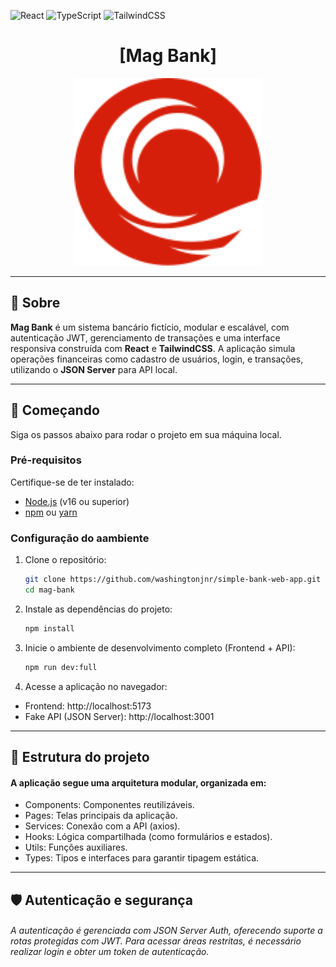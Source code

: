 ![React](https://img.shields.io/badge/React-61DAFB?style=for-the-badge&logo=react&logoColor=white)
![TypeScript](https://img.shields.io/badge/TypeScript-3178C6?style=for-the-badge&logo=typescript&logoColor=white)
![TailwindCSS](https://img.shields.io/badge/TailwindCSS-06B6D4?style=for-the-badge&logo=tailwindcss&logoColor=white)

<h1 align="center" style="font-weight: bold;">[Mag Bank]</h1>

<p align="center">
  <img src=".github/logo.svg" alt="Mag Bank logo" width="300px">
</p>

---

## 📌 Sobre

**Mag Bank** é um sistema bancário fictício, modular e escalável, com autenticação JWT, gerenciamento de transações e uma interface responsiva construída com **React** e **TailwindCSS**. A aplicação simula operações financeiras como cadastro de usuários, login, e transações, utilizando o **JSON Server** para API local.

---

## 🚀 Começando

Siga os passos abaixo para rodar o projeto em sua máquina local.

### Pré-requisitos

Certifique-se de ter instalado:
- [Node.js](https://nodejs.org/) (v16 ou superior)
- [npm](https://www.npmjs.com/) ou [yarn](https://yarnpkg.com/)

### Configuração do aambiente

1. Clone o repositório:
   ```bash
   git clone https://github.com/washingtonjnr/simple-bank-web-app.git
   cd mag-bank
   ```

2. Instale as dependências do projeto:
   ```bash
   npm install
   ```

3. Inicie o ambiente de desenvolvimento completo (Frontend + API):
   ```bash
   npm run dev:full
   ```

4. Acesse a aplicação no navegador:
- Frontend: http://localhost:5173
- Fake API (JSON Server): http://localhost:3001

---

## 📂 Estrutura do projeto

#### A aplicação segue uma arquitetura modular, organizada em:
- Components: Componentes reutilizáveis.
- Pages: Telas principais da aplicação.
- Services: Conexão com a API (axios).
- Hooks: Lógica compartilhada (como formulários e estados).
- Utils: Funções auxiliares.
- Types: Tipos e interfaces para garantir tipagem estática.


---

## 🛡️ Autenticação e segurança

###### A autenticação é gerenciada com JSON Server Auth, oferecendo suporte a rotas protegidas com JWT. Para acessar áreas restritas, é necessário realizar login e obter um token de autenticação.
